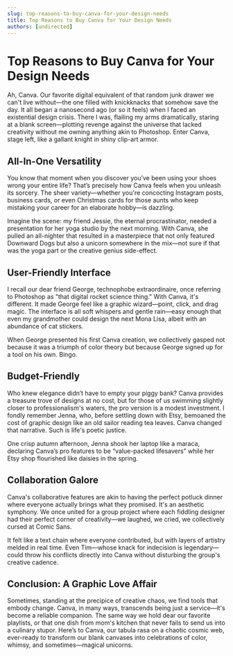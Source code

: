 ```yaml
---
slug: top-reasons-to-buy-canva-for-your-design-needs
title: Top Reasons to Buy Canva for Your Design Needs
authors: [undirected]
---
```


# Top Reasons to Buy Canva for Your Design Needs

Ah, Canva. Our favorite digital equivalent of that random junk drawer we can't live without—the one filled with knickknacks that somehow save the day. It all began a nanosecond ago (or so it feels) when I faced an existential design crisis. There I was, flailing my arms dramatically, staring at a blank screen—plotting revenge against the universe that lacked creativity without me owning anything akin to Photoshop. Enter Canva, stage left, like a gallant knight in shiny clip-art armor.

## All-In-One Versatility

You know that moment when you discover you’ve been using your shoes wrong your entire life? That’s precisely how Canva feels when you unleash its sorcery. The sheer variety—whether you're concocting Instagram posts, business cards, or even Christmas cards for those aunts who keep mistaking your career for an elaborate hobby—is dazzling. 

Imagine the scene: my friend Jessie, the eternal procrastinator, needed a presentation for her yoga studio by the next morning. With Canva, she pulled an all-nighter that resulted in a masterpiece that not only featured Downward Dogs but also a unicorn somewhere in the mix—not sure if that was the yoga part or the creative genius side-effect.

## User-Friendly Interface

I recall our dear friend George, technophobe extraordinaire, once referring to Photoshop as "that digital rocket science thing." With Canva, it's different. It made George feel like a graphic wizard—point, click, and drag magic. The interface is all soft whispers and gentle rain—easy enough that even my grandmother could design the next Mona Lisa, albeit with an abundance of cat stickers.

When George presented his first Canva creation, we collectively gasped not because it was a triumph of color theory but because George signed up for a tool on his own. Bingo. 

## Budget-Friendly

Who knew elegance didn’t have to empty your piggy bank? Canva provides a treasure trove of designs at no cost, but for those of us swimming slightly closer to professionalism's waters, the pro version is a modest investment. I fondly remember Jenna, who, before settling down with Etsy, bemoaned the cost of graphic design like an old sailor reading tea leaves. Canva changed that narrative. Such is life's poetic justice.

One crisp autumn afternoon, Jenna shook her laptop like a maraca, declaring Canva’s pro features to be “value-packed lifesavers” while her Etsy shop flourished like daisies in the spring.

## Collaboration Galore

Canva's collaborative features are akin to having the perfect potluck dinner where everyone actually brings what they promised. It's an aesthetic symphony. We once united for a group project where each fiddling designer had their perfect corner of creativity—we laughed, we cried, we collectively cursed at Comic Sans.

It felt like a text chain where everyone contributed, but with layers of artistry melded in real time. Even Tim—whose knack for indecision is legendary—could throw his conflicts directly into Canva without disturbing the group's creative cadence.

## Conclusion: A Graphic Love Affair

Sometimes, standing at the precipice of creative chaos, we find tools that embody change. Canva, in many ways, transcends being just a service—it's become a reliable companion. The same way we hold dear our favorite playlists, or that one dish from mom's kitchen that never fails to send us into a culinary stupor. Here’s to Canva, our tabula rasa on a chaotic cosmic web, ever-ready to transform our blank canvases into celebrations of color, whimsy, and sometimes—magical unicorns.